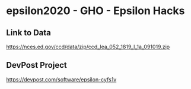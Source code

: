 # epsilon2020 - GHO - Epsilon Hacks

## Link to Data
https://nces.ed.gov/ccd/data/zip/ccd_lea_052_1819_l_1a_091019.zip

## DevPost Project
https://devpost.com/software/epsilon-cyfs1v
